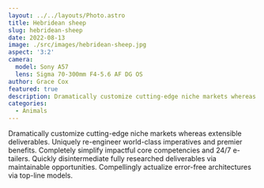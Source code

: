 ```yaml
---
layout: ../../layouts/Photo.astro
title: Hebridean sheep
slug: hebridean-sheep
date: 2022-08-13
image: ./src/images/hebridean-sheep.jpg
aspect: '3:2'
camera:
  model: Sony A57
  lens: Sigma 70-300mm F4-5.6 AF DG OS
author: Grace Cox
featured: true
description: Dramatically customize cutting-edge niche markets whereas extensible deliverables. Uniquely re-engineer world-class imperatives and premier benefits. Completely simplify impactful core competencies and 24/7 e-tailers. Quickly disintermediate fully researched deliverables via maintainable opportunities. Compellingly actualize error-free architectures via top-line models.
categories:
  - Animals
---
```


Dramatically customize cutting-edge niche markets whereas extensible deliverables. Uniquely re-engineer world-class imperatives and premier benefits. Completely simplify impactful core competencies and 24/7 e-tailers. Quickly disintermediate fully researched deliverables via maintainable opportunities. Compellingly actualize error-free architectures via top-line models.
